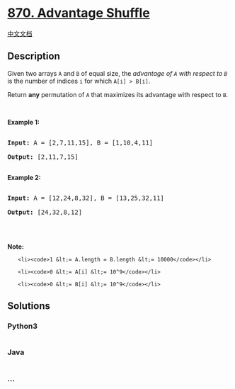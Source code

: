 # [870. Advantage Shuffle](https://leetcode.com/problems/advantage-shuffle)

[中文文档](/solution/0800-0899/0870.Advantage%20Shuffle/README.md)

## Description

<p>Given two arrays <code>A</code> and <code>B</code> of equal size, the <em>advantage of <code>A</code> with respect to <code>B</code></em> is the number of indices <code>i</code>&nbsp;for which <code>A[i] &gt; B[i]</code>.</p>

<p>Return <strong>any</strong> permutation of <code>A</code> that maximizes its advantage with respect to <code>B</code>.</p>

<p>&nbsp;</p>

<div>

<p><strong>Example 1:</strong></p>

<pre>

<strong>Input: </strong>A = <span id="example-input-1-1">[2,7,11,15]</span>, B = <span id="example-input-1-2">[1,10,4,11]</span>

<strong>Output: </strong><span id="example-output-1">[2,11,7,15]</span>

</pre>

<div>

<p><strong>Example 2:</strong></p>

<pre>

<strong>Input: </strong>A = <span id="example-input-2-1">[12,24,8,32]</span>, B = <span id="example-input-2-2">[13,25,32,11]</span>

<strong>Output: </strong><span id="example-output-2">[24,32,8,12]</span>

</pre>

<p>&nbsp;</p>

<p><strong>Note:</strong></p>

<ol>

    <li><code>1 &lt;= A.length = B.length &lt;= 10000</code></li>

    <li><code>0 &lt;= A[i] &lt;= 10^9</code></li>

    <li><code>0 &lt;= B[i] &lt;= 10^9</code></li>

</ol>

</div>

</div>

## Solutions

<!-- tabs:start -->

### **Python3**

```python

```

### **Java**

```java

```

### **...**

```

```

<!-- tabs:end -->

